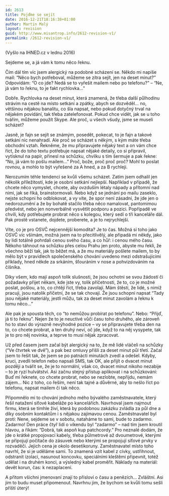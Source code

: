 ```yaml
---
id: 2613
title: Pojďme se sejít
date: 2016-12-21T18:16:38+01:00
author: Martin Malý
layout: revision
guid: http://www.misantrop.info/2612-revision-v1/
permalink: /2612-revision-v1/
---
```

<span style="font-weight: 400;">(Vyšlo na IHNED.cz v lednu 2016)</span>

<span style="font-weight: 400;">Sejdeme se, a já vám k tomu něco řeknu.</span>

<span style="font-weight: 400;">Čím dál tím víc jsem alergický na podobné scházení se. Někdo mi napíše mail: “Něco bych potřeboval, můžeme se zítra sejít, jen na deset minut?” Odpovídám: “O co jde? Nedá se to vyřešit mailem nebo po telefonu?” &#8211; “Ne, já vám to řeknu, to je fakt rychlovka…”</span>

<span style="font-weight: 400;">Dobře. Rychlovka na deset minut, která znamená, že třeba další půlhodinu strávím na cestě na místo setkání a zpátky, abych se dozvěděl… no, většinou nějakou banalitu, co šla napsat, nebo pokud dotyčný trval na nějakém povídání, tak třeba zatelefonovat. Pokud chce vidět, jak se u toho tvářím, můžeme použít Skype. Ale proč, u všech všudy, jsme se museli scházet?</span>

<span style="font-weight: 400;">Jasně, je fajn se sejít se známým, posedět, pokecat, to je fajn a takové setkání nic nenahradí. Ale proč se scházet s někým, s kým máte třeba obchodní vztah. Řekněme, že mu připravujete nějaký text a on vám chce říct, že do toho textu potřebuje napsat nějaké detaily, co si připravil, vytisknul na papír, přinesl na schůzku, chvilku s tím šermuje a pak řekne: “No, já vám to pošlu mailem…” Proč, bože, proč proč proč? Mohl to poslat rovnou, a mohlo to být vyřešené za A hned, a za B rychleji.</span>

<span style="font-weight: 400;">Nerozumím téhle tendenci se kvůli všemu scházet. Zatím jsem odhalil jen několik příležitostí, kde je osobní setkání nejlepší. Například v případě, že chcete něco vymyslet, chcete, aby ovzduším létaly nápady a přítomní nad nimi, jak se říká, brainstormovali. Nebo když se jednání po mailu zaseklo, nejste schopni ho odblokovat, a vy víte, že spor není zásadní, že jde jen o nedorozumění a že by bohatě stačilo třeba něco namalovat, pantomimou předvést, nebo jen nonverbálně vysvětlit podporu a pozici. Popřípadě ve chvíli, kdy potřebujete probrat něco s kolegou, který sedí o tři kanceláře dál. Pak prostě vstanete, dojdete, proberete, a je to nejrychlejší.</span>

<span style="font-weight: 400;">Víte, co je pro OSVČ nejcennější komodita? Je to čas. Možná si toho jako OSVČ víc všímám, možná jsem na to přecitlivělý, ale připadá mi někdy, jako by lidi totálně pohrdali cenou svého času, a co hůř: i cenou mého času. Někoho táhnout na schůzku přes celou Prahu jen proto, abyste mu řekli, že všechno běží tak, jak to běžet má, a že mu materiály pošlete mailem, to by mělo být v pravidlech společenského chování uvedeno mezi odstrašujícími příklady, hned někde za srkáním, šťouráním v nose a pohvizdováním na číšníka.</span>

<span style="font-weight: 400;">Díky všem, kdo mají aspoň tolik slušnosti, že jsou ochotni se svou žádostí či požadavky přijet někam, kde jste vy, tolik příčetnosti, že to, co je možné poslat, pošlou, a to, co chtějí říct, třeba zavolají. Mám štěstí, že lidé, s nimiž pracuji, jsou natolik příčetní, že se tak chovají. Že jsou schopni napsat “Tady jsou nějaké materiály, jestli můžu, tak za deset minut zavolám a řeknu k tomu něco…”</span>

<span style="font-weight: 400;">Ale pak je spousta těch, co “to nemůžou probírat po telefonu”. Nebo: “Přijď, já ti to řeknu”. Nejen že to je neuctivé vůči času toho druhého, ale zároveň ho to staví do výrazně nevýhodné pozice &#8211; vy se připravujete třeba den na to, co chcete probrat, a ten druhý neví, oč jde, když to na něj vysypete, tak je to pro něj novinka, a teprve to musí nějak zpracovat.</span>

<span style="font-weight: 400;">Už před časem jsem začal být alergický na to, že mě lidé vláčeli na schůzky (“Ve čtvrtek ve dvě”), a pak bez omluvy přišli za deset minut půl třetí. Začal jsem to řešit tak, že jsem se po patnácti minutách zvedl a odešel. Kdyby, kruci, zvedli telefon nebo napsali SMS, tak OK, ale přijít o dvacet minut později a tvářit se, že je to normální, však co, dvacet minut nikoho nezabije &#8211; to je ryzí hulvátství. Asi začnu stejný přístup aplikovat i na schůzkování: Buď mi řeknete, co chcete probrat, nebo se nezlobte, nepřijdu, nemám zájem… Nic z toho, co řeším, není tak tajné a důvěrné, aby to nešlo říct po telefonu, napsat mailem či tak něco.</span>

<span style="font-weight: 400;">Připomnělo mi to chování jednoho mého bývalého zaměstnavatele, který řešil natažení síťové kabeláže po kancelářích. Navrhoval jsem najmout firmu, která se tímhle živí, která by podobnou zakázku zvládla za půl dne a díky osobním kontaktům i s nějakou zajímavou cenou. Zaměstnavatel byl proti: Nene, sejdeme se v sobotu, nataháme to sami, bude to zadarmo. Zadarmo! Den práce čtyř lidí o víkendu byl “zadarmo” &#8211; nad tím jsem kroutil hlavou, a říkám: “Dobrá, tak aspoň kup patchcordy.” Pro neznalé dodám, že jde o krátké propojovací kabely, třeba půlmetrové až dvoumetrové, kterými se připojují počítače do zásuvek nebo kterými se propojují síťové prvky v rozvaděči. Jejich cena je okolo desetikoruny. Zaměstnavatel místo toho navrhl, že si je uděláme sami. To znamená vzít kabel z cívky, ustřihnout, odstranit izolaci, nasunout koncovku, speciálními kleštěmi připevnit, totéž udělat i na druhém konci, a výsledný kabel proměřit. Náklady na materiál: devět korun, čas: k nezaplacení.</span>

<span style="font-weight: 400;">A přitom všichni jmenovaní znají to přísloví o času a penězích… Zvláštní. Asi jim to budu muset připomenout. Navrhnu jim, že bychom se kvůli tomu sešli příští úterý!</span>